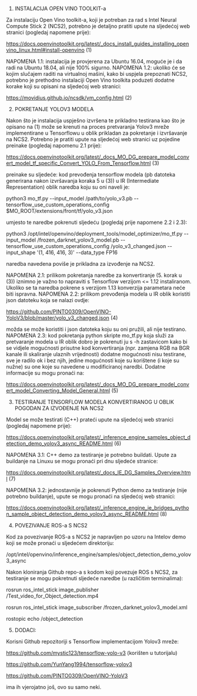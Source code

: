 1. INSTALACIJA OPEN VINO TOOLKIT-a

Za instalaciju Open Vino toolkit-a, koji je potreban za rad s Intel Neural Compute Stick 2 (NCS2), potrebno je detaljno pratiti upute na sljedećoj web stranici (pogledaj napomene prije):

https://docs.openvinotoolkit.org/latest/_docs_install_guides_installing_openvino_linux.html#install-openvino (1)

NAPOMENA 1.1: instalacija je provjerena za Ubuntu 16.04, moguće je i da radi na Ubuntu 18.04, ali nije 100% sigurno. 
NAPOMENA 1.2: ukoliko će se kojim slučajem raditi na virtualnoj mašini, kako bi uspjela prepoznati NCS2, potrebno je prethodno instalaciji Open Vino toolkita poduzeti dodatne korake koji su opisani na sljedećoj web stranici:

https://movidius.github.io/ncsdk/vm_config.html (2)

2. POKRETANJE YOLOV3 MODELA

Nakon što je instalacija uspješno izvršena te prikladno testirana kao što je opisano na (1) može se krenuti na proces pretvaranja Yolov3 mreže implementirane u Tensorflowu u oblik prikladan za pokretanje i izvršavanje na NCS2. Potrebno je pratiti upute na sljedećoj web stranici uz pojedine preinake (pogledaj napomenu 2.1 prije):

https://docs.openvinotoolkit.org/latest/_docs_MO_DG_prepare_model_convert_model_tf_specific_Convert_YOLO_From_Tensorflow.html (3)

preinake su sljedeće:
kod prevođenja tensorflow modela (pb datoteka generirana nakon izvršavanja koraka 5 u (3)) u IR (Intermediate Representation) oblik naredba koju su oni naveli je:

python3 mo_tf.py --input_model /path/to/yolo_v3.pb --tensorflow_use_custom_operations_config $MO_ROOT/extensions/front/tf/yolo_v3.json

umjesto te naredbe pokrenuti sljedeću (pogledaj prije napomene 2.2 i 2.3):

python3 /opt/intel/openvino/deployment_tools/model_optimizer/mo_tf.py --input_model <path do pb datoteke>/frozen_darknet_yolov3_model.pb --tensorflow_use_custom_operations_config <path do json datoteke>/yolo_v3_changed.json --input_shape '(1, 416, 416, 3)' --data_type FP16

naredba navedena poviše je prikladna za izvođenje na NCS2.


NAPOMENA 2.1: prilikom pokretanja naredbe za konvertiranje (5. korak u (3)) iznimno je važno to napraviti s Tensorflow verzijom <= 1.12 instaliranom. Ukoliko se ta naredba pokrene s verzijom 1.13 konverzija parametara neće biti ispravna.
NAPOMENA 2.2: prilikom prevođenja modela u IR oblik koristiti json datoteku koja se nalazi ovdje:

https://github.com/PINTO0309/OpenVINO-YoloV3/blob/master/yolo_v3_changed.json (4)

možda se može koristiti i json datoteka koju su oni pružili, ali nije testirano.
NAPOMENA 2.3: kod pokretanja python skripte mo_tf.py koja služi za pretvaranje modela u IR oblik dobro je pokrenuti ju s -h zastavicom kako bi se vidjele mogućnosti prisutne kod konvertiranja (npr. zamjena RGB na BGR kanale ili skaliranje ulaznih vrijednosti) dodatne mogućnosti nisu testirane, sve je radilo ok i bez njih, jedine mogućnosti koje su korištene (i koje su nužne) su one koje su navedene u modificiranoj naredbi. Dodatne informacije su mogu pronaći na:

https://docs.openvinotoolkit.org/latest/_docs_MO_DG_prepare_model_convert_model_Converting_Model_General.html (5)


3. TESTIRANJE TENSORFLOW MODELA KONVERTIRANOG U OBLIK POGODAN ZA IZVOĐENJE NA NCS2

Model se može testirati (C++) prateći upute na sljedećoj web stranici (pogledaj napomene prije):

https://docs.openvinotoolkit.org/latest/_inference_engine_samples_object_detection_demo_yolov3_async_README.html (6)

NAPOMENA 3.1: C++ demo za testiranje je potrebno buildati. Upute za buildanje na Linuxu se mogu pronaći pri dnu sljedeće stranice:

https://docs.openvinotoolkit.org/latest/_docs_IE_DG_Samples_Overview.html (7)

NAPOMENA 3.2: jednostavnije je pokrenuti Python demo za testiranje (nije potrebno buildanje), upute se mogu pronaći na sljedećoj web stranici:

https://docs.openvinotoolkit.org/latest/_inference_engine_ie_bridges_python_sample_object_detection_demo_yolov3_async_README.html (8)

4. POVEZIVANJE ROS-a S NCS2

Kod za povezivanje ROS-a s NCS2 je napravljen po uzoru na Intelov demo koji se može pronaći u sljedećem direktoriju:

/opt/intel/openvino/inference_engine/samples/object_detection_demo_yolov3_async

Nakon kloniranja Github repo-a s kodom koji povezuje ROS s NCS2, za testiranje se mogu pokretnuti sljedeće naredbe (u različitim terminalima):

rosrun ros_intel_stick image_publisher <path do mp4 datoteke>/Test_video_for_Object_detection.mp4

rosrun ros_intel_stick image_subscriber <path do xml datoteke>/frozen_darknet_yolov3_model.xml

rostopic echo /object_detection

5. DODACI:

Korisni Github repozitoriji s Tensorflow implementacijom Yolov3 mreže:

https://github.com/mystic123/tensorflow-yolo-v3 (korišten u tutorijalu)

https://github.com/YunYang1994/tensorflow-yolov3 

https://github.com/PINTO0309/OpenVINO-YoloV3 

ima ih vjerojatno još, ovo su samo neki.

